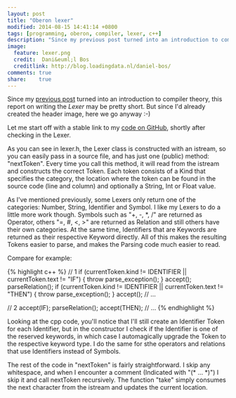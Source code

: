 ```yaml
---
layout: post
title: "Oberon lexer"
modified: 2014-08-15 14:41:14 +0800
tags: [programming, oberon, compiler, lexer, c++]
description: "Since my previous post turned into an introduction to compiler theory, this report on writing the Lexer may be pretty short. But since I'd already created the header image, here we go anyway :-)"
image:
  feature: lexer.png
  credit:  Dani&euml;l Bos
  creditlink: http://blog.loadingdata.nl/daniel-bos/
comments: true
share:    true
---
```

Since my <a href="/oberon-compiler-theory/" target="_BLANK">previous post</a> turned into an introduction to compiler theory, this report on writing the
*Lexer* may be pretty short. But since I'd already created the header image, here we go anyway :-)

Let me start off with a stable link to my <a href="https://github.com/corani/oberon/tree/1cb27a86afecaa4c37dfecdffd2dc826f8b47b65" target="_BLANK">code on
GitHub</a>, shortly after checking in the Lexer.

As you can see in lexer.h, the Lexer class is constructed with an istream, so you can easily pass in a source file, and has just one (public) method:
"nextToken". Every time you call this method, it will read from the istream and constructs the correct Token. Each token consists of a Kind that specifies
the category, the location where the token can be found in the source code (line and column) and optionally a String, Int or Float value.

As I've mentioned previously, some Lexers only return one of the categories: Number, String, Identifier and Symbol. I like my Lexers to do a little more work
though. Symbols such as "+, -, *, /" are returned as Operator, others "=, #, <, >" are returned as Relation and still others have their own categories. At the
same time, Identifiers that are Keywords are returned as their respective Keyword directly. All of this makes the resulting Tokens easier to parse, and makes
the Parsing code much easier to read.

Compare for example:

{% highlight c++ %}
// 1
if (currentToken.kind != IDENTIFIER || currentToken.text != "IF") {
    throw parse_exception();
}
accept();
parseRelation();
if (currentToken.kind != IDENTIFIER || currentToken.text != "THEN") {
    throw parse_exception();
}
accept();
// ...

// 2
accept(IF);
parseRelation();
accept(THEN);
// ...
{% endhighlight %}

Looking at the cpp code, you'll notice that I'll still create an Identifier Token for each Identifier, but in the constructor I check if the Identifier is
one of the reserved keywords, in which case I automagically upgrade the Token to the respective keyword type. I do the same for sthe operators and relations
that use Identifiers instead of Symbols.

The rest of the code in "nextToken" is fairly straightforward. I skip any whitespace, and when I encounter a comment (Indicated with "(* ... *)") I skip it
and call nextToken recursively. The function "take" simply consumes the next character from the istream and updates the current location.